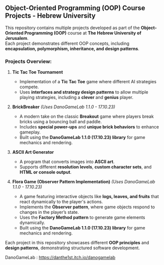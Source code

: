 ## **Object-Oriented Programming (OOP) Course Projects - Hebrew University**

This repository contains multiple projects developed as part of the **Object-Oriented Programming (OOP)** course at **The Hebrew University of Jerusalem**.  
Each project demonstrates different OOP concepts, including **encapsulation, polymorphism, inheritance, and design patterns**.

### **Projects Overview:**

1. **Tic Tac Toe Tournament**  
   - Implementation of a **Tic Tac Toe** game where different AI strategies compete.  
   - Uses **interfaces and strategy design patterns** to allow multiple playing strategies, including a **clever** and **genius** player.  

2. **BrickBreaker** *(Uses DanoGameLab 1.1.0 - 17.10.23)*  
   - A modern take on the classic **Breakout** game where players break bricks using a bouncing ball and paddle.  
   - Includes **special power-ups** and **unique brick behaviors** to enhance gameplay.  
   - Built using the **DanoGameLab 1.1.0 (17.10.23) library** for game mechanics and rendering.  

3. **ASCII Art Generator**  
   - A program that converts images into **ASCII art**.  
   - Supports different **resolution levels**, **custom character sets**, and **HTML or console output**.  

4. **Flora Game (Observer Pattern Implementation)** *(Uses DanoGameLab 1.1.0 - 17.10.23)*  
   - A game featuring interactive objects like **logs, leaves, and fruits** that react dynamically to the player's actions.  
   - Implements the **Observer pattern**, where game objects respond to changes in the player’s state.  
   - Uses the **Factory Method pattern** to generate game elements dynamically.  
   - Built using the **DanoGameLab 1.1.0 (17.10.23) library** for game mechanics and rendering.  

Each project in this repository showcases different **OOP principles** and **design patterns**, demonstrating structured software development.


DanoGameLab : https://danthe1st.itch.io/danogamelab
